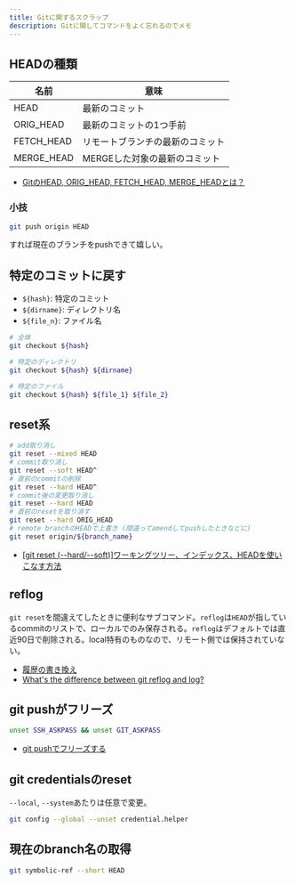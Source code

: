 ```yaml
---
title: Gitに関するスクラップ
description: Gitに関してコマンドをよく忘れるのでメモ
---
```


## HEADの種類

| 名前       | 意味                             |
| ---------- | -------------------------------- |
| HEAD       | 最新のコミット                   |
| ORIG_HEAD  | 最新のコミットの1つ手前          |
| FETCH_HEAD | リモートブランチの最新のコミット |
| MERGE_HEAD | MERGEした対象の最新のコミット    |

- [GitのHEAD, ORIG_HEAD, FETCH_HEAD, MERGE_HEADとは？](https://qiita.com/t-mochizuki/items/347cba461fd570bca03c)

### 小技

```bash
git push origin HEAD
```

すれば現在のブランチをpushできて嬉しい。


## 特定のコミットに戻す

- `${hash}`: 特定のコミット
- `${dirname}`: ディレクトリ名
- `${file_n}`: ファイル名

```bash
# 全体
git checkout ${hash}

# 特定のディレクトリ
git checkout ${hash} ${dirname}

# 特定のファイル
git checkout ${hash} ${file_1} ${file_2}
```

## reset系

```bash
# add取り消し
git reset --mixed HEAD
# commit取り消し
git reset --soft HEAD^
# 直前のcommitの削除
git reset --hard HEAD^
# commit後の変更取り消し
git reset --hard HEAD
# 直前のresetを取り消す
git reset --hard ORIG_HEAD
# remote branchのHEADで上書き (間違ってamendしてpushしたときなどに)
git reset origin/${branch_name}
```

- [[git reset (--hard/--soft)]ワーキングツリー、インデックス、HEADを使いこなす方法](https://qiita.com/shuntaro_tamura/items/db1aef9cf9d78db50ffe)

## reflog

`git reset`を間違えてしたときに便利なサブコマンド。`reflog`は`HEAD`が指しているcommitのリストで、ローカルでのみ保存される。`reflog`はデフォルトでは直近90日で削除される。local特有のものなので、リモート側では保持されていない。

- [履歴の書き換え](https://www.atlassian.com/ja/git/tutorials/rewriting-history)
- [What's the difference between git reflog and log?](https://stackoverflow.com/questions/17857723/whats-the-difference-between-git-reflog-and-log)

## git pushがフリーズ

```bash
unset SSH_ASKPASS && unset GIT_ASKPASS
```

- [git pushでフリーズする](https://www.mazn.net/blog/2020/10/25/2099.html)

## git credentialsのreset

`--local`, `--system`あたりは任意で変更。

```bash
git config --global --unset credential.helper
```

## 現在のbranch名の取得

```bash
git symbolic-ref --short HEAD
```